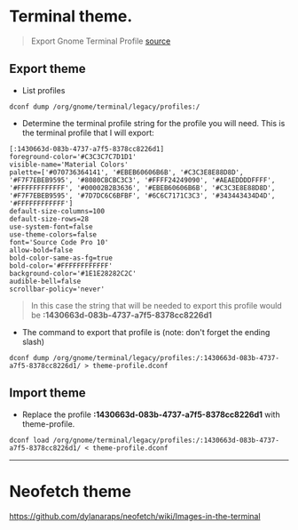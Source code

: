 # Terminal theme.

> Export Gnome Terminal Profile
[source](https://gist.github.com/reavon/0bbe99150810baa5623e5f601aa93afc)

## Export theme
- List profiles
~~~
dconf dump /org/gnome/terminal/legacy/profiles:/
~~~

- Determine the terminal profile string for the profile you will need. This is the terminal profile that I will export:
~~~
[:1430663d-083b-4737-a7f5-8378cc8226d1]
foreground-color='#C3C3C7C7D1D1'
visible-name='Material Colors'
palette=['#070736364141', '#EBEB60606B6B', '#C3C3E8E88D8D', '#F7F7EBEB9595', '#8080CBCBC3C3', '#FFFF24249090', '#AEAEDDDDFFFF', '#FFFFFFFFFFFF', '#00002B2B3636', '#EBEB60606B6B', '#C3C3E8E88D8D', '#F7F7EBEB9595', '#7D7DC6C6BFBF', '#6C6C7171C3C3', '#343443434D4D', '#FFFFFFFFFFFF']
default-size-columns=100
default-size-rows=28
use-system-font=false
use-theme-colors=false
font='Source Code Pro 10'
allow-bold=false
bold-color-same-as-fg=true
bold-color='#FFFFFFFFFFFF'
background-color='#1E1E28282C2C'
audible-bell=false
scrollbar-policy='never'
~~~

> In this case the string that will be needed to export this profile would be __:1430663d-083b-4737-a7f5-8378cc8226d1__

- The command to export that profile is (note: don't forget the ending slash)
~~~
dconf dump /org/gnome/terminal/legacy/profiles:/:1430663d-083b-4737-a7f5-8378cc8226d1/ > theme-profile.dconf
~~~

## Import theme

- Replace the profile __:1430663d-083b-4737-a7f5-8378cc8226d1__ with theme-profile.
~~~
dconf load /org/gnome/terminal/legacy/profiles:/:1430663d-083b-4737-a7f5-8378cc8226d1/ < theme-profile.dconf
~~~

___

# Neofetch theme
https://github.com/dylanaraps/neofetch/wiki/Images-in-the-terminal
